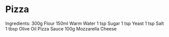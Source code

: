 # Pizza

 Ingredients:
 300g Flour
 150ml Warm Water
 1 tsp Sugar
 1 tsp Yeast 
  1 tsp Salt
 1 tbsp Olive Oil
 Pizza Sauce
 100g Mozzarella Cheese

  